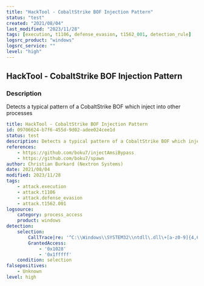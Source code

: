 ```yaml
---
title: "HackTool - CobaltStrike BOF Injection Pattern"
status: "test"
created: "2021/08/04"
last_modified: "2023/11/28"
tags: [execution, t1106, defense_evasion, t1562_001, detection_rule]
logsrc_product: "windows"
logsrc_service: ""
level: "high"
---
```


## HackTool - CobaltStrike BOF Injection Pattern

### Description

Detects a typical pattern of a CobaltStrike BOF which inject into other processes

```yml
title: HackTool - CobaltStrike BOF Injection Pattern
id: 09706624-b7f6-455d-9d02-adee024cee1d
status: test
description: Detects a typical pattern of a CobaltStrike BOF which inject into other processes
references:
    - https://github.com/boku7/injectAmsiBypass
    - https://github.com/boku7/spawn
author: Christian Burkard (Nextron Systems)
date: 2021/08/04
modified: 2023/11/28
tags:
    - attack.execution
    - attack.t1106
    - attack.defense_evasion
    - attack.t1562.001
logsource:
    category: process_access
    product: windows
detection:
    selection:
        CallTrace|re: '^C:\\Windows\\SYSTEM32\\ntdll\.dll\+[a-z0-9]{4,6}\|C:\\Windows\\System32\\KERNELBASE\.dll\+[a-z0-9]{4,6}\|UNKNOWN\([A-Z0-9]{16}\)$'
        GrantedAccess:
            - '0x1028'
            - '0x1fffff'
    condition: selection
falsepositives:
    - Unknown
level: high

```
